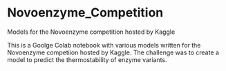 # Novoenzyme_Competition
Models for the Novoenzyme competition hosted by Kaggle

This is a Goolge Colab notebook with various models written for the Novoenzyme competiion hosted by Kaggle. 
The challenge was to create a model to predict the thermostability of enzyme variants. 
